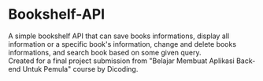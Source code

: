 # Bookshelf-API
A simple bookshelf API that can save books informations, display all information or a specific book's information, change and delete books informations, and search book based on some given query.  
Created for a final project submission from "Belajar Membuat Aplikasi Back-end Untuk Pemula" course by Dicoding.
